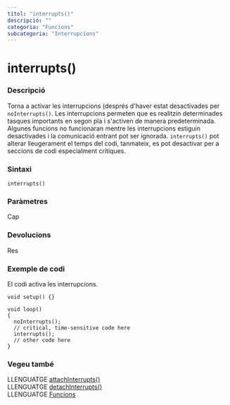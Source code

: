 ```yaml
---
títol: "interrupts()"
descripció: ""
categoria: "Funcions"
subcategoria: "Interrupcions"
---
```


# interrupts()

### Descripció

Torna a activar les interrupcions (després d'haver estat desactivades per `noInterrupts()`. Les interrupcions permeten que es realitzin determinades tasques importants en segon pla i s'activen de manera predeterminada. Algunes funcions no funcionaran mentre les interrupcions estiguin desactivades i la comunicació entrant pot ser ignorada. `interrupts()` pot alterar lleugerament el temps del codi, tanmateix, es pot desactivar per a seccions de codi especialment crítiques.

### Sintaxi

`interrupts()`

### Paràmetres

Cap

### Devolucions

Res

### Exemple de codi

El codi activa les interrupcions.

```
void setup() {}

void loop()
{
  noInterrupts();
  // critical, time-sensitive code here
  interrupts();
  // other code here
}
```

### Vegeu també

LLENGUATGE [ attachInterrupts() ](../Interrupcions-externes/attachInterrupt.md)  
LLENGUATGE [ detachInterrupts() ](../Interrupcions-externes/dettachInterrupt.md)  
LLENGUATGE [Funcions](../../Funcions.md)  
